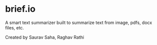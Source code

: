 # brief.io

A smart text summarizer built to summarize text from image, pdfs, docx files, etc.

Created by Saurav Saha, Raghav Rathi
